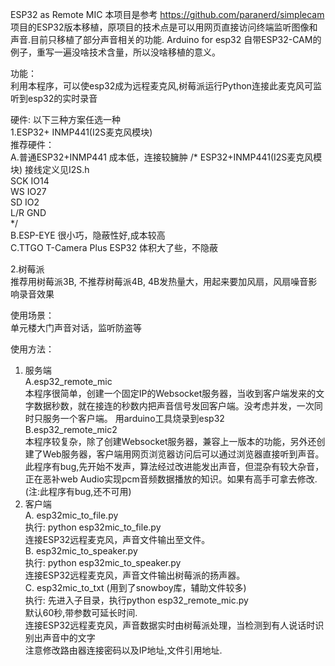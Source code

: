 ESP32 as Remote MIC
本项目是参考 https://github.com/paranerd/simplecam 项目的ESP32版本移植，原项目的技术点是可以用网页直接访问终端监听图像和声音.目前只移植了部分声音相关的功能. Arduino for esp32 自带ESP32-CAM的例子，重写一遍没啥技术含量，所以没啥移植的意义。

功能：<br/>
利用本程序，可以使esp32成为远程麦克风,树莓派运行Python连接此麦克风可监听到esp32的实时录音

硬件: 以下三种方案任选一种<br/>
1.ESP32+ INMP441(I2S麦克风模块)<br/>
   推荐硬件：<br/>
   A.普通ESP32+INMP441 成本低，连接较臃肿
/* ESP32+INMP441(I2S麦克风模块) 接线定义见I2S.h <br/>
SCK IO14<br/>
WS  IO27<br/>
SD  IO2<br/>
L/R GND<br/>
*/<br/>
   B.ESP-EYE 很小巧，隐蔽性好,成本较高 <br/>
   C.TTGO T-Camera Plus ESP32 体积大了些，不隐蔽<br/>
  
2.树莓派<br/>
   推荐用树莓派3B, 不推荐树莓派4B, 4B发热量大，用起来要加风扇，风扇噪音影响录音效果

使用场景：<br/>
单元楼大门声音对话，监听防盗等

使用方法：<br/>
1. 服务端<br/>
  A.esp32_remote_mic  <br/>
  本程序很简单，创建一个固定IP的Websocket服务器，当收到客户端发来的文字数据秒数，就在接连的秒数内把声音信号发回客户端。没考虑并发，一次同时只服务一个客户端。
  用arduino工具烧录到esp32<br/>
  B.esp32_remote_mic2 <br/>
  本程序较复杂，除了创建Websocket服务器，兼容上一版本的功能，另外还创建了Web服务器，客户端用网页浏览器访问后可以通过浏览器直接听到声音。此程序有bug,先开始不发声，算法经过改进能发出声音，但混杂有较大杂音，正在恶补web Audio实现pcm音频数据播放的知识。如果有高手可拿去修改. (注:此程序有bug,还不可用) <br/>
2. 客户端<br/>
  A. esp32mic_to_file.py <br/>
     执行: python esp32mic_to_file.py<br/>
     连接ESP32远程麦克风，声音文件输出至文件。<br/>
  B. esp32mic_to_speaker.py<br/>
     执行: python esp32mic_to_speaker.py<br/>
     连接ESP32远程麦克风，声音文件输出树莓派的扬声器。<br/>
  C. esp32mic_to_txt (用到了snowboy库，辅助文件较多) <br/>
     执行: 先进入子目录，执行python esp32_remote_mic.py <br/>
     默认60秒,带参数可延长时间.  <br/>
     连接ESP32远程麦克风，声音数据实时由树莓派处理，当检测到有人说话时识别出声音中的文字<br/>
  注意修改路由器连接密码以及IP地址,文件引用地址.

